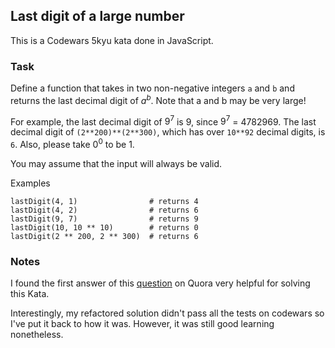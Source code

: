 ## Last digit of a large number

This is a Codewars 5kyu kata done in JavaScript.

### Task

Define a function that takes in two non-negative integers `a` and `b` and returns the last decimal digit of $a^b$. Note that a and b may be very large!

For example, the last decimal digit of $9^7$ is 9, since $9^7$ = 4782969. The last decimal digit of `(2**200)**(2**300)`, which has over `10**92` decimal digits, is `6`. Also, please take $0^0$ to be 1.

You may assume that the input will always be valid.

Examples

```text
lastDigit(4, 1)                # returns 4
lastDigit(4, 2)                # returns 6
lastDigit(9, 7)                # returns 9
lastDigit(10, 10 ** 10)        # returns 0
lastDigit(2 ** 200, 2 ** 300)  # returns 6
```

### Notes

I found the first answer of this [question](https://www.quora.com/How-do-you-calculate-the-2-last-digits-of-a-number-of-the-form-a-b-where-both-numbers-are-very-large) on Quora very helpful for solving this Kata.

Interestingly, my refactored solution didn't pass all the tests on codewars so I've put it back to how it was. However, it was still good learning nonetheless.
